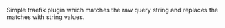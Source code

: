 Simple traefik plugin which matches the raw query string and replaces the matches with string values.
